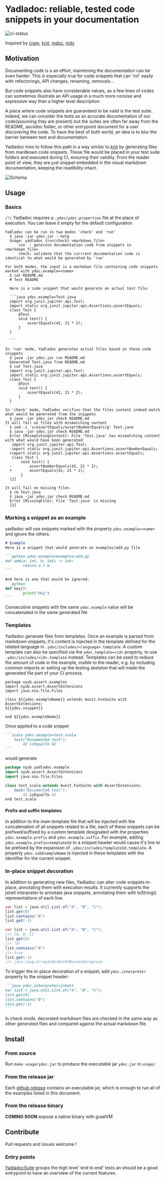 # Yadladoc: reliable, tested code snippets in your documentation
![ci-status](https://github.com/NyuB/yadladoc/actions/workflows/ci.yml/badge.svg?event=push&branch=main)

Inspired by [cram](https://bitheap.org/cram/), [knit](https://github.com/Kotlin/kotlinx-knit), [mdoc](https://github.com/scalameta/mdoc), [mdx](https://github.com/realworldocaml/mdx)

## Motivation
Documenting code is a an effort, maintening the documentation can be even harder. This is especially true for code snippets that can 'rot' easily with refactorings, API changes, renaming, removals...

 But code snippets also have considerable values, as a few lines of codes can sometimes illustrate an API usage in a much more consise and expressive way than a higher level description. 
 
 A place where code snippets are guaranteed to be valid is the test suite. Indeed, we can consider the tests as an accurate documentation of our code(assuming they are present) but the suites are often far away from the README, asciidoc folder, or other entrypoint document for a user discovering the code. 
 To have the best of both world, an idea is to blur the barrier between test and documentation. 
 
 Yadladoc tries to follow this path in a way similar to [knit](https://github.com/Kotlin/kotlinx-knit) by generating files from mardkown code snippets. These file would be placed in your test suite folders and executed during CI, ensuring their validity. From the reader point of view, they are just snippet embedded in the visual markdown documentation, keeping the readibility intact.

![Schema](.ydoc/images/idea.png)

## Usage
### Basics
`/!\` Yadladoc requires a `.ydoc/ydoc.properties` file at the place of execution. You can leave it empty for the default configuration

````console ydoc.example=usage/basics/run.t
Yadladoc can be run in two modes 'check' and 'run'
  $ java -jar ydoc.jar --help
  Usage: yadladoc {run|check} <markdown_file>
      run  : generate documentation code from snippets in <markdown_file>
      check: validate that the currrent documentation code is identical to what would be generated by 'run'

For both modes, the input is a markdown file containing code snippets marked with ydoc.example=<name>
  $ cat README.md
  # Test README
  
  Here is a code snippet that would generate an actual test file:
  
  ```java ydoc.example=Test.java
  import org.junit.jupiter.api.Test;
  import static org.junit.jupiter.api.Assertions.assertEquals;
  class Test {
      @Test
      void test() {
          assertEquals(42, 21 * 2);
      }
  }
  
  ```

In 'run' mode, Yadladoc generates actual files based on these code snippets
  $ java -jar ydoc.jar run README.md
  Generated Test.java from README.md
  $ cat Test.java
  import org.junit.jupiter.api.Test;
  import static org.junit.jupiter.api.Assertions.assertEquals;
  class Test {
      @Test
      void test() {
          assertEquals(42, 21 * 2);
      }
  }

In 'check' mode, Yadladoc verifies that the files content indeed match what would be generated from the snippets
  $ java -jar ydoc.jar check README.md
It will fail on files with mismatching content
  $ sed -i 's/assertEquals/assertNumberEquals/g' Test.java
  $ java -jar ydoc.jar check README.md
  Error [MismatchingContent]: File 'Test.java' has mismatching content with what would have been generated
   import org.junit.jupiter.api.Test;
  -import static org.junit.jupiter.api.Assertions.assertNumberEquals;
  +import static org.junit.jupiter.api.Assertions.assertEquals;
   class Test {
       void test() {
  -        assertNumberEquals(42, 21 * 2);
  +        assertEquals(42, 21 * 2);
       }
  [2]

It will fail on missing files
  $ rm Test.java
  $ java -jar ydoc.jar check README.md
  Error [MissingFile]: File 'Test.java' is missing
  [2]
````

### Marking a snippet as an example
yadladoc will use snippets marked with the property `ydoc.example=<name>` and ignore the others.

````markdown
# Example
Here is a snippet that would generate an examples/add.py file

```python ydoc.example=examples/add.py
def add(a: int, b: int) -> int:
        return a + b
```

And here is one that would be ignored:
```python
def hey():
        print("Hey")
```
````

Consecutive snippets with the same `ydoc.example` value will be concatenated in the same generated file

### Templates
Yadladoc generate files from templates. Once an example is parsed from markdown snippets, it's content is injected in the template defined for the related language in `.ydoc/includes/<language>.template`. A custom template can also be specified via the `ydoc.template=<id>` property, to use `.ydoc/includes/<id>.template` instead. Templates can be used to reduce the amount of code in the example, visible to the reader, e.g. by including common imports or setting up the testing skeleton that will made the generated file part of your CI process. 

```template ydoc.example=.ydoc/includes/scala.template
package nyub.assert.examples
import nyub.assert.AssertExtensions
import java.nio.file.Files

class ${{ydoc.exampleName}} extends munit.FunSuite with AssertExtensions:
${{ydoc.snippet}}

end ${{ydoc.exampleName}}

```

Once applied to a code snippet
````markdown
```scala ydoc.example=test.scala
    test("Documented test"):
        42 isEqualTo 42
```
````

would generate
```scala
package nyub.yadladoc.example
import nyub.assert.AssertExtensions
import java.nio.file.Files

class test_scala extends munit.FunSuite with AssertExtensions:
    test("Documented test"):
        42 isEqualTo 42
end test_scala
```

#### Prefix and suffix templates

In addition to the main template file that will be injected with the concatenation of all snippets related to a file, each of these snippets can be prefixed/suffixed by a custom template designated with the properties ``ydoc.example.prefix`` and `ydoc.example.suffix`. For example, adding `ydoc.example.prefix=templateId` to a snippet header would cause it's line to be prefixed by the expansion of `.ydoc/includes/templateId.template`. A property `ydoc.subExampleName` is injected in these templates with the identifier for the current snippet.

### In-place snippet decoration
In addition to generating new files, Yadladoc can alter code snippets in-place, annotating them with execution results. It currently supports the jshell interpreter to annotate java snippets, annotating them with toString() representations of each line.

```java
var list = java.util.List.of("A", "B", "C");
list.get(0)
list.contains("B")
list.get(-1)
```

```java ydoc.interpreter=jshell
var list = java.util.List.of("A", "B", "C");
//> [A, B, C]
list.get(0)
//> "A"
list.contains("B")
//> true
list.get(-1)
//> java.lang.ArrayIndexOutOfBoundsException
```

To trigger the in-place decoration of a snippet, add `ydoc.interpreter` property to the snippet header:
````markdown
```java ydoc.interpreter=jshell
var list = java.util.List.of("A", "B", "C");
list.get(0)
list.contains("B")
list.get(-1)
```
````

In check mode, decorated markdown files are checked in the same way as other generated files and compared against the actual markdown file.


## Install
### From source
Run `make usage/ydoc.jar` to produce the executable jar `ydoc.jar` in `usage/`

### From the release jar

Each [github release](https://github.com/NyuB/yadladoc/releases/) contains an executable jar, which is enough to run all of the examples listed in this document. 

### From the release binary
**COMING SOON** expose a native binary with graalVM

## Contribute

Pull requests and issues welcome !

### Entry points
[YadladocSuite](yadladoc/test/src/nyub/yadladoc/YadladocSuite.scala) groups the high level 'end to end' tests an should be a good entrypoint to have an overview of the current features.
